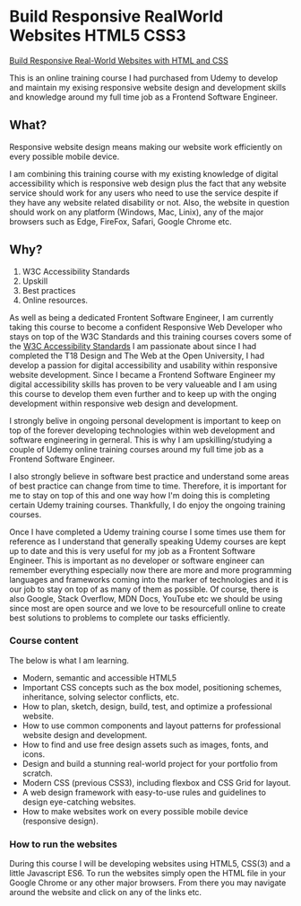 # Build Responsive RealWorld Websites HTML5 CSS3

[Build Responsive Real-World Websites with HTML and CSS](https://www.udemy.com/course/design-and-develop-a-killer-website-with-html5-and-css3/)

This is an online training course I had purchased from Udemy to develop and maintain my exising responsive website design and development skills and knowledge around my full time job as a Frontend Software Engineer.

## What?

Responsive website design means making our website work efficiently on every possible mobile device.

I am combining this training course with my existing knowledge of digital accessibility which is responsive web design plus the fact that any website service should work for any users who need to use the service despite if they have any website related disability or not. Also, the website in question should work on any platform (Windows, Mac, Linix), any of the major browsers such as Edge, FireFox, Safari, Google Chrome etc.

## Why?

1. W3C Accessibility Standards
2. Upskill
3. Best practices
4. Online resources.

As well as being a dedicated Frontent Software Engineer, I am currently taking this course to become a confident Responsive Web Developer who stays on top of the W3C Standards and this training courses covers some of the [W3C Accessibility Standards](https://www.w3.org/WAI/standards-guidelines/)
I am passionate about since I had completed the T18 Design and The Web at the Open University, I had develop a passion for digital accessibility and usability within responsive website development. Since I became a Frontend Software Engineer my digital accessibility skills has proven to be very valueable and I am using this course to develop them even further and to keep up with the onging development within responsive web design and development.

I strongly belive in ongoing personal development is important to keep on top of the forever developing technologies within web development and software engineering in gerneral. This is why I am upskilling/studying a couple of Udemy online training courses around my full time job as a Frontend Software Engineer.

I also strongly believe in software best practice and understand some areas of best practice can change from time to time. Therefore, it is important for me to stay on top of this and one way how I'm doing this is completing certain Udemy training courses. Thankfully, I do enjoy the ongoing training courses.

Once I have completed a Udemy training course I some times use them for reference as I understand that generally speaking Udemy courses are kept up to date and this is very useful for my job as a Frontent Software Engineer. This is important as no developer or software engineer can remember everything especially now there are more and more programming languages and frameworks coming into the marker of technologies and it is our job to stay on top of as many of them as possible. Of course, there is also Google, Stack Overflow, MDN Docs, YouTube etc we should be using since most are open source and we love to be resourcefull online to create best solutions to problems to complete our tasks efficiently.

### Course content

The below is what I am learning.

- Modern, semantic and accessible HTML5
- Important CSS concepts such as the box model, positioning schemes, inheritance, solving selector conflicts, etc.
- How to plan, sketch, design, build, test, and optimize a professional website.
- How to use common components and layout patterns for professional website design and development.
- How to find and use free design assets such as images, fonts, and icons.
- Design and build a stunning real-world project for your portfolio from scratch.
- Modern CSS (previous CSS3), including flexbox and CSS Grid for layout.
- A web design framework with easy-to-use rules and guidelines to design eye-catching websites.
- How to make websites work on every possible mobile device (responsive design).

### How to run the websites

During this course I will be developing websites using HTML5, CSS(3) and a little Javascript ES6.
To run the websites simply open the HTML file in your Google Chrome or any other major browsers. From there you may navigate around the website and click on any of the links etc.

